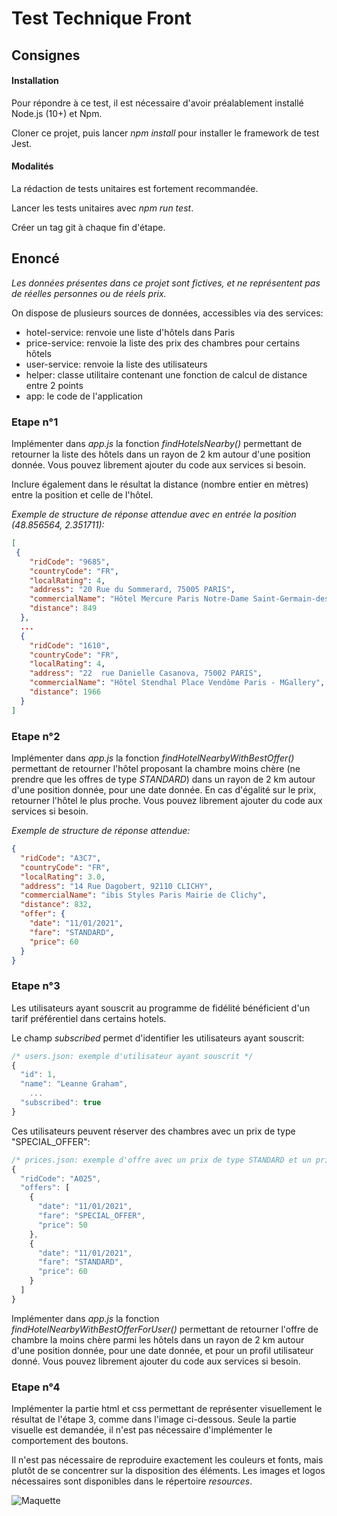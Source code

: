 Test Technique Front
====================

## Consignes

#### Installation

Pour répondre à ce test, il est nécessaire d'avoir préalablement installé Node.js (10+) et Npm.

Cloner ce projet, puis lancer *npm install* pour installer le framework de test Jest.

#### Modalités

La rédaction de tests unitaires est fortement recommandée.

Lancer les tests unitaires avec *npm run test*.

Créer un tag git à chaque fin d'étape.

## Enoncé

*Les données présentes dans ce projet sont fictives, et ne représentent pas de réelles personnes ou de réels prix.*

On dispose de plusieurs sources de données, accessibles via des services:
- hotel-service: renvoie une liste d'hôtels dans Paris
- price-service: renvoie la liste des prix des chambres pour certains hôtels
- user-service: renvoie la liste des utilisateurs
- helper: classe utilitaire contenant une fonction de calcul de distance entre 2 points
- app: le code de l'application

### Etape n°1

Implémenter dans *app.js* la fonction *findHotelsNearby()* permettant de retourner la liste des hôtels dans un rayon de 2 km autour d'une position donnée. Vous pouvez librement ajouter du code aux services si besoin.

Inclure également dans le résultat la distance (nombre entier en mètres) entre la position et celle de l'hôtel.

*Exemple de structure de réponse attendue avec en entrée la position (48.856564, 2.351711):*
```json
[
 {
    "ridCode": "9685",
    "countryCode": "FR",
    "localRating": 4,
    "address": "20 Rue du Sommerard, 75005 PARIS",
    "commercialName": "Hôtel Mercure Paris Notre-Dame Saint-Germain-des-Prés",
    "distance": 849
  },
  ...
  {
    "ridCode": "1610",
    "countryCode": "FR",
    "localRating": 4,
    "address": "22  rue Danielle Casanova, 75002 PARIS",
    "commercialName": "Hôtel Stendhal Place Vendôme Paris - MGallery",
    "distance": 1966
  }
]
```

### Etape n°2

Implémenter dans *app.js* la fonction *findHotelNearbyWithBestOffer()* permettant de retourner l'hôtel proposant la chambre moins chère (ne prendre que les offres de type *STANDARD*) dans un rayon de 2 km autour d'une position donnée, pour une date donnée. En cas d'égalité sur le prix, retourner l'hôtel le plus proche. Vous pouvez librement ajouter du code aux services si besoin.

*Exemple de structure de réponse attendue:*
```json
{
  "ridCode": "A3C7",
  "countryCode": "FR",
  "localRating": 3.0,
  "address": "14 Rue Dagobert, 92110 CLICHY",
  "commercialName": "ibis Styles Paris Mairie de Clichy",
  "distance": 832,
  "offer": {
    "date": "11/01/2021",
    "fare": "STANDARD",
    "price": 60
  }  
}
```

### Etape n°3

Les utilisateurs ayant souscrit au programme de fidélité bénéficient d'un tarif préférentiel dans certains hotels.

Le champ *subscribed* permet d'identifier les utilisateurs ayant souscrit:
```javascript
/* users.json: exemple d'utilisateur ayant souscrit */
{
  "id": 1,
  "name": "Leanne Graham",
    ...
  "subscribed": true
}
```
Ces utilisateurs peuvent réserver des chambres avec un prix de type "SPECIAL_OFFER":
```javascript
/* prices.json: exemple d'offre avec un prix de type STANDARD et un prix de type SPECIAL_OFFER */
{
  "ridCode": "A025",
  "offers": [
    {
      "date": "11/01/2021",
      "fare": "SPECIAL_OFFER",
      "price": 50
    },
    {
      "date": "11/01/2021",
      "fare": "STANDARD",
      "price": 60
    }
  ]
}
```

Implémenter dans *app.js* la fonction *findHotelNearbyWithBestOfferForUser()* permettant de retourner l'offre de chambre la moins chère parmi les hôtels dans un rayon de 2 km autour d'une position donnée, pour une date donnée, et pour un profil utilisateur donné. Vous pouvez librement ajouter du code aux services si besoin.

### Etape n°4

Implémenter la partie html et css permettant de représenter visuellement le résultat de l'étape 3, comme dans l'image ci-dessous. Seule la partie visuelle est demandée, il n'est pas nécessaire d'implémenter le comportement des boutons.

Il n'est pas nécessaire de reproduire exactement les couleurs et fonts, mais plutôt de se concentrer sur la disposition des éléments. Les images et logos nécessaires sont disponibles dans le répertoire *resources*.

![Maquette](./resources/_sample.jpg)
